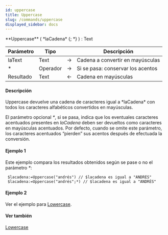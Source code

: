 ```yaml
---
id: uppercase
title: Uppercase
slug: /commands/uppercase
displayed_sidebar: docs
---
```


<!--REF #_command_.Uppercase.Syntax-->**Uppercase** ( *laCadena* {; *} ) : Text<!-- END REF-->
<!--REF #_command_.Uppercase.Params-->
| Parámetro | Tipo |  | Descripción |
| --- | --- | --- | --- |
| laText | Text | &#8594;  | Cadena a convertir en mayúsculas |
| * | Operador | &#8594;  | Si se pasa: conservar los acentos |
| Resultado | Text | &#8592; | Cadena en mayúsculas |

<!-- END REF-->

#### Descripción 

<!--REF #_command_.Uppercase.Summary-->Uppercase devuelve una cadena de caracteres igual a *laCadena* con todos los caracteres alfabéticos convertidos en mayúsculas.<!-- END REF-->

El parámetro opcional *\**, si se pasa, indica que los eventuales caracteres acentuados presentes en *laCadena* deben ser devueltos como caracteres en mayúsculas acentuados. Por defecto, cuando se omite este parámetro, los caracteres acentuados “pierden” sus acentos después de efectuada la conversión.

#### Ejemplo 1 

Este ejemplo compara los resultados obtenidos según se pase o no el parámetro *\**:

```4d
 $lacadena:=Uppercase("andrés") // $lacadena es igual a "ANDRES"
 $lacadena:=Uppercase("andrés";*) // $lacadena es igual a "ANDRÉS"
```

#### Ejemplo 2 

Ver el ejemplo para [Lowercase](lowercase.md "Lowercase").

#### Ver también 

[Lowercase](lowercase.md)  